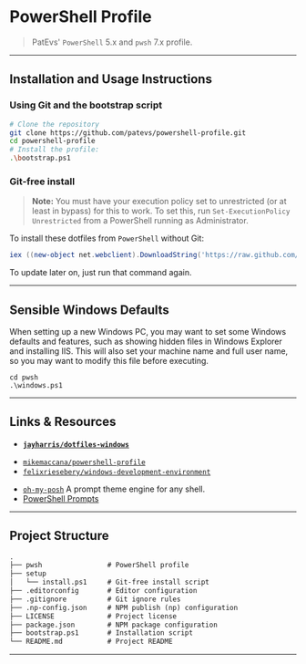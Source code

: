# PowerShell Profile

> PatEvs' `PowerShell` 5.x and `pwsh` 7.x profile.

---

## Installation and Usage Instructions

### Using Git and the bootstrap script

```sh
# Clone the repository
git clone https://github.com/patevs/powershell-profile.git
cd powershell-profile
# Install the profile:
.\bootstrap.ps1
```

### Git-free install

> **Note:** You must have your execution policy set to unrestricted (or at least in bypass) for this to work. To set this, run `Set-ExecutionPolicy Unrestricted` from a PowerShell running as Administrator.

To install these dotfiles from `PowerShell` without Git:

```powershell
iex ((new-object net.webclient).DownloadString('https://raw.github.com/patevs/powershell-profile/master/setup/install.ps1'))
```

To update later on, just run that command again.

---

## Sensible Windows Defaults

When setting up a new Windows PC, you may want to set some Windows defaults and features, such as showing hidden files in Windows Explorer and installing IIS. This will also set your machine name and full user name, so you may want to modify this file before executing.

```post
cd pwsh
.\windows.ps1
```

---

## Links & Resources

* **[`jayharris/dotfiles-windows`](https://github.com/jayharris/dotfiles-windows)**

[](.)

* [`mikemaccana/powershell-profile`](https://github.com/mikemaccana/powershell-profile)
* [`felixriesebery/windows-development-environment`](https://github.com/felixrieseberg/windows-development-environment)

[](.)

* [`oh-my-posh`](https://github.com/JanDeDobbeleer/oh-my-posh) A prompt theme engine for any shell.
* [PowerShell Prompts](https://docs.microsoft.com/en-us/powershell/module/microsoft.powershell.core/about/about_prompts?view=powershell-7)

---

## Project Structure

```md
.
├── pwsh                # PowerShell profile
├── setup
│   └── install.ps1     # Git-free install script
├── .editorconfig       # Editor configuration
├── .gitignore          # Git ignore rules
├── .np-config.json     # NPM publish (np) configuration
├── LICENSE             # Project license
├── package.json        # NPM package configuration
├── bootstrap.ps1       # Installation script
└── README.md           # Project README
```

---
